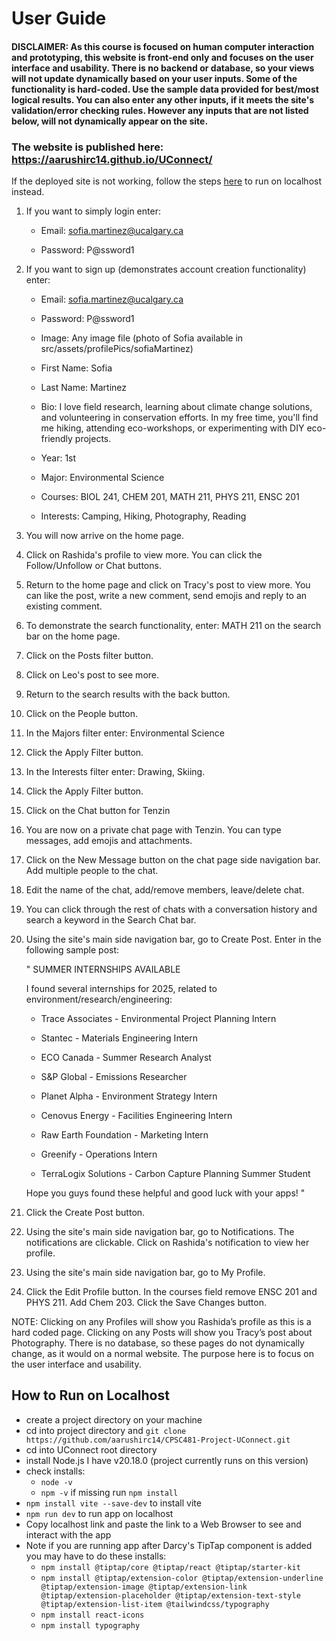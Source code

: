 # User Guide

#### DISCLAIMER:  As this course is focused on human computer interaction and prototyping, this website is front-end only and focuses on the user interface and usability. There is no backend or database, so your views will not update dynamically based on your user inputs. Some of the functionality is hard-coded. Use the sample data provided for best/most logical results. You can also enter any other inputs, if it meets the site's validation/error checking rules. However any inputs that are not listed below, will not dynamically appear on the site.

### The website is published here: https://aarushirc14.github.io/UConnect/
If the deployed site is not working, follow the steps [here](#How-to-Run-on-Localhost) to run on localhost instead.

1.  If you want to simply login enter:

    -   Email: sofia.martinez@ucalgary.ca

    -   Password: P@ssword1

2.  If you want to sign up (demonstrates account creation functionality) enter:

    -   Email: sofia.martinez@ucalgary.ca

    -   Password: P@ssword1

    -   Image: Any image file (photo of Sofia available in src/assets/profilePics/sofiaMartinez)

    -   First Name: Sofia

    -   Last Name: Martinez

    -   Bio: I love field research, learning about climate change solutions, and volunteering in conservation efforts. In my free time, you'll find me hiking, attending eco-workshops, or experimenting with DIY eco-friendly projects.

    -   Year: 1st

    -   Major: Environmental Science

    -   Courses: BIOL 241, CHEM 201, MATH 211, PHYS 211, ENSC 201

    -   Interests: Camping, Hiking, Photography, Reading

3.  You will now arrive on the home page. 

4.  Click on Rashida's profile to view more. You can click the Follow/Unfollow or Chat buttons.

5.  Return to the home page and click on Tracy's post to view more. You can like the post, write a new comment, send emojis and reply to an existing comment.

6.  To demonstrate the search functionality, enter: MATH 211 on the search bar on the home page.

7.  Click on the Posts filter button.

8. Click on Leo's post to see more.

9. Return to the search results with the back button.

10. Click on the People button.

11. In the Majors filter enter: Environmental Science

12. Click the Apply Filter button.

13. In the Interests filter enter: Drawing, Skiing.

14. Click the Apply Filter button.

15. Click on the Chat button for Tenzin

16. You are now on a private chat page with Tenzin. You can type messages, add emojis and attachments.

17. Click on the New Message button on the chat page side navigation bar. Add multiple people to the chat.

18. Edit the name of the chat, add/remove members, leave/delete chat.

19. You can click through the rest of chats with a conversation history and search a keyword in the Search Chat bar.

20. Using the site's main side navigation bar, go to Create Post. Enter in the following sample post:

    " SUMMER INTERNSHIPS AVAILABLE
    
    I found several internships for 2025, related to environment/research/engineering:
    
    -   Trace Associates - Environmental Project Planning Intern
    
    -   Stantec - Materials Engineering Intern
    
    -   ECO Canada - Summer Research Analyst
    
    -   S&P Global - Emissions Researcher
    
    -   Planet Alpha - Environment Strategy Intern
    
    -   Cenovus Energy - Facilities Engineering Intern
    
    -   Raw Earth Foundation - Marketing Intern
    
    -   Greenify - Operations Intern
    
    -   TerraLogix Solutions - Carbon Capture Planning Summer Student
    
    Hope you guys found these helpful and good luck with your apps! "

21.  Click the Create Post button.

22.  Using the site's main side navigation bar, go to Notifications. The notifications are clickable. Click on Rashida's notification to view her profile.

23.  Using the site's main side navigation bar, go to My Profile.
    
25.  Click the Edit Profile button. In the courses field remove ENSC 201 and PHYS 211. Add Chem 203. Click the Save Changes button.

    
NOTE: Clicking on any Profiles will show you Rashida’s profile as this is a hard coded page. Clicking on any Posts will show you Tracy’s post about Photography. There is no database, so these pages do not dynamically change, as it would on a normal website. The purpose here is to focus on the user interface and usability.

## How to Run on Localhost
- create a project directory on your machine 
- cd into project directory and ```git clone https://github.com/aarushirc14/CPSC481-Project-UConnect.git```
- cd into UConnect root directory
- install Node.js I have v20.18.0 (project currently runs on this version)
- check installs:
    - ```node -v```
    - ```npm -v``` if missing run ```npm install```
- ```npm install vite --save-dev``` to install vite
-  ```npm run dev``` to run app on localhost
- Copy localhost link and paste the link to a Web Browser to see and interact with the app
- Note if you are running app after Darcy's TipTap component is added you may have to do these installs:
    - ```npm install @tiptap/core @tiptap/react @tiptap/starter-kit```
    - ```npm install @tiptap/extension-color @tiptap/extension-underline @tiptap/extension-image @tiptap/extension-link @tiptap/extension-placeholder @tiptap/extension-text-style @tiptap/extension-list-item @tailwindcss/typography```
    - ```npm install react-icons```
    - ```npm install typography```
